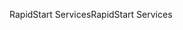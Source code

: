<span data-ttu-id="eeb5a-101">RapidStart Services</span><span class="sxs-lookup"><span data-stu-id="eeb5a-101">RapidStart Services</span></span>
